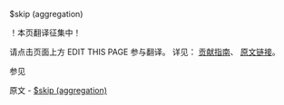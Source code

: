  $skip (aggregation)

 ！本页翻译征集中！

请点击页面上方 EDIT THIS PAGE 参与翻译。
详见：
[贡献指南]( https://github.com/JinMuInfo/MongoDB-Manual-zh/blob/master/CONTRIBUTING.md )、
[原文链接](  https://docs.mongodb.com/manual/reference/operator/aggregation/skip/  )。

 参见

原文 - [$skip (aggregation)]( https://docs.mongodb.com/manual/reference/operator/aggregation/skip/ )

